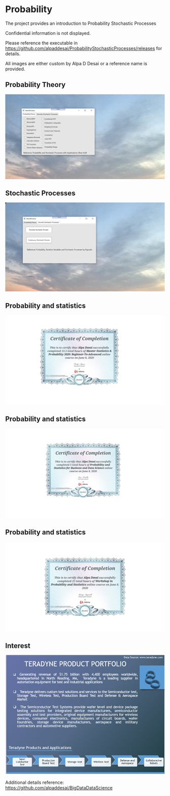 # Probability 

The project provides an introduction to Probability Stochastic Processes

Confidential information is not displayed.

Please reference the executable in https://github.com/alpaddesai/ProbabilityStochasticProcesses/releases for details.

All images are either custom by Alpa D Desai or a reference name is provided.

## Probability Theory 
![image](ProbabilityTheory.png)

## Stochastic Processes
![image](StochasticProcess.png)

## Probability and statistics
![image](ProbabilityCertificateI.jpg)

## Probability and statistics
![image](ProbabilityCertificateII.jpg)

## Probability and statistics
![image](ProbabilityCertificateIII.jpg)

## Interest
![image](image1.png)

Additional details reference: https://github.com/alpaddesai/BigDataDataScience
